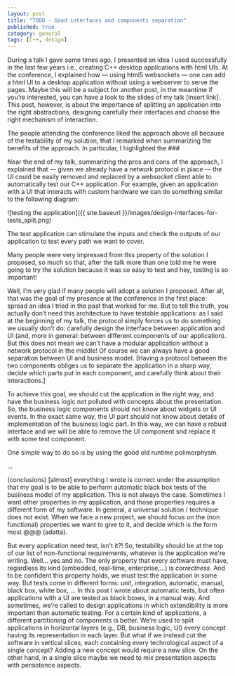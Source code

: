 ```yaml
---
layout: post
title: "TODO - Good interfaces and components separation"
published: true
category: general
tags: [C++, design]
---
```


<!--
•	Talk. Brief summary. Another future post. Link to the slides.
•	Summarizing the benefits, I told them about testing.
•	Show draft and explain the test part
•	You don’t need this architecture to have testable applications: as I said at the beginning, the protocol force us to do something we usually don’t do...
•	Of course we can always have a good separation between UI and business model
•	Show OO technique of separation, and how test it by using polymorphism 
•	... the property of test ability is not provided by the websocket protocol in se, but form the right separation (that is mandatory to have a protocol of communication)
•	We always need this separation? (No)
•	We always need this kind of test? (No) 
-->

During a talk I gave some times ago, I presented an idea I used successfully in the last few years i.e., creating C++ desktop applications with html UIs. At the conference, I explained how — using html5 websockets — one can add a html UI to a desktop application without using a webserver to serve the pages. Maybe this will be a subject for another post, in the meantime if you’re interested, you can have a look to the slides of my talk [insert link]. This post, however, is about the importance of splitting an application into the right abstractions, designing carefully their interfaces and choose the right mechanism of interaction.

The people attending the conference liked the approach above all because of the testability of my solution, that I remarked when summarizing the benefits of the approach. In particular, I highlighted the ###

Near the end of my talk, summarizing the pros and cons of the approach, I explained that — given we already have a network protocol in place — the UI could be easily removed and replaced by a websocket client able to automatically test our C++ application. For example, given an application with a UI that interacts with custom hardware we can do something similar to the following diagram:

![testing the application]({{ site.baseurl }}/images/design-interfaces-for-tests_split.png)

The test application can stimulate the inputs and check the outputs of our application to test every path we want to cover.

Many people were very impressed from this property of the solution I proposed, so much so that, after the talk more than one told me he were going to try the solution because it was so easy to test and hey, testing is so important!

Well, I’m very glad if many people will adopt a solution I proposed. After all, that was the goal of my presence at the conference in the first place: spread an idea I tried in the past that worked for me. But to tell the truth, you actually don’t need this architecture to have testable applications: as I said at the beginning of my talk, the protocol simply forces us to do something we usually don’t do: carefully design the interface between application and UI (and, more in general: between different components of our application). But this does not mean we can’t have a modular application without a network protocol in the middle! Of course we can always have a good separation between UI and business model.
[Having a protocol between the two components obliges us to separate the application in a sharp way, decide which parts put in each component, and carefully think about their interactions.]

To achieve this goal, we should cut the application in the right way, and have the business logic not polluted with concepts about the presentation. So, the business logic components should not know about widgets or UI events. In the exact same way, the UI part should not know about details of implementation of the business logic part.
In this way, we can have a robust interface and we will be able to remove the UI component snd replace it with some test component.

One simple way to do so is by using the good old runtime polimorphysm. 

...

(conclusions)
[almost] everything I wrote is correct under the assumption that my goal is to be able to perform automatic black box tests of the business model of my application. This is not always the case. Sometimes I want other properties in my application, and those properties requires a different form of my software.
In general, a universal solution / technique does not exist. When we face a new project, we should focus on the (non functional) properties we want to give to it, and decide which is the form most @@@ (adatta).

But every application need test, isn't it?! So, testability should be at the top of our list of non-functional requirements, whatever is the application we're writing. Well... yes and no. The only property that every software must have, regardless its kind (embedded, real-time, enterprise,...) is *correctness*. And to be confident this property holds, we must test the application in some way. But tests come in different forms: unit, integration, automatic, manual, black box, white box, ... In this post I wrote about automatic tests, but often applications with a UI are tested as black boxes, in a manual way. And sometimes, we’re called to design applications in which extendibility is more important than automatic testing. For a certain kind of applications, a different partitioning of components is better. We’re used to split applications in horizontal layers (e.g., DB, business logic, UI) every concept having its representation in each layer. But what if we instead cut the software in vertical slices, each containing every technological aspect of a single concept? Adding a new concept would require a new slice. On the other hand, in a single slice maybe we need to mix presentation aspects with persistence aspects.

